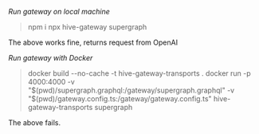 *Run gateway on local machine*

> npm i
> npx hive-gateway supergraph

The above works fine, returns request from OpenAI


*Run gateway with Docker*

> docker build --no-cache -t hive-gateway-transports .
> docker run -p 4000:4000 -v "$(pwd)/supergraph.graphql:/gateway/supergraph.graphql" -v "$(pwd)/gateway.config.ts:/gateway/gateway.config.ts" hive-gateway-transports supergraph

The above fails.